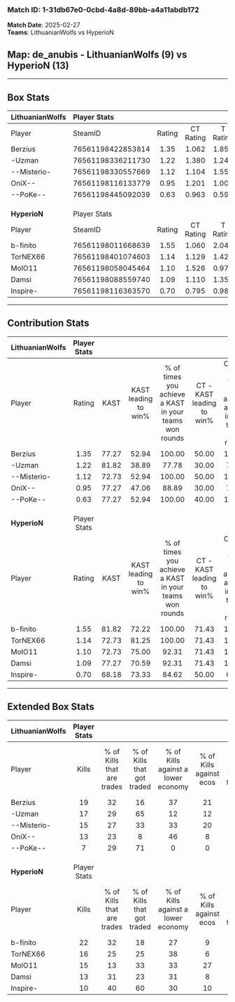 ### Match ID: 1-31db67e0-0cbd-4a8d-89bb-a4a11abdb172  
**Match Date**: 2025-02-27  
**Teams**: LithuanianWolfs vs HyperioN  

## **Map**: de_anubis - LithuanianWolfs (9) vs HyperioN (13)  
---  

## Box Stats  

| **LithuanianWolfs** | Player Stats      |        |           |          |       |      |       |         |        |      |     |
| :- | :- | :-: | :-: | :-: | :-: | :-: | :-: | :-: | :-: | :-: | :-: |
| Player              | SteamID           | Rating | CT Rating | T Rating | KAST  | ADR  | Kills | Assists | Deaths | K/D  | HS% |
| Berzius             | 76561198422853814 |  1.35  |   1.062   |  1.855   | 77.27 | 80.7 |  19   |    2    |   12   | 1.58 | 26  |
| -Uzman              | 76561198336211730 |  1.22  |   1.380   |  1.247   | 81.82 | 81.9 |  17   |    4    |   16   | 1.06 | 58  |
| --Misterio-         | 76561198330557669 |  1.12  |   1.104   |  1.553   | 72.73 | 85.0 |  15   |    6    |   15   | 1.00 | 60  |
| OniX--              | 76561198116133779 |  0.95  |   1.201   |  1.002   | 77.27 | 67.2 |  13   |    2    |   17   | 0.76 | 53  |
| --PoKe--            | 76561198445092039 |  0.63  |   0.963   |  0.596   | 77.27 | 43.1 |   7   |    5    |   18   | 0.39 | 42  |
|                     |                   |        |           |          |       |      |       |         |        |      |     |
|                     |                   |        |           |          |       |      |       |         |        |      |     |
|                     |                   |        |           |          |       |      |       |         |        |      |     |
| **HyperioN**        | Player Stats      |        |           |          |       |      |       |         |        |      |     |
| Player              | SteamID           | Rating | CT Rating | T Rating | KAST  | ADR  | Kills | Assists | Deaths | K/D  | HS% |
| b-finito            | 76561198011668639 |  1.55  |   1.060   |  2.044   | 81.82 | 95.0 |  22   |    2    |   12   | 1.83 | 50  |
| TorNEX66            | 76561198401074603 |  1.14  |   1.129   |  1.427   | 72.73 | 78.9 |  16   |    6    |   15   | 1.07 | 50  |
| MolO11              | 76561198058045464 |  1.10  |   1.526   |  0.971   | 72.73 | 84.9 |  15   |    8    |   16   | 0.94 | 66  |
| Damsi               | 76561198088559740 |  1.09  |   1.110   |  1.358   | 77.27 | 67.7 |  13   |    6    |   12   | 1.08 | 23  |
| Inspire-            | 76561198116363570 |  0.70  |   0.795   |  0.983   | 68.18 | 49.0 |  10   |    6    |   18   | 0.56 | 70  |
---  

## Contribution Stats  

| **LithuanianWolfs** | Player Stats |       |                      |                                                        |                           |                                                             |                          |                                                            |
| :- | :-: | :-: | :-: | :-: | :-: | :-: | :-: | :-: |
| Player              |    Rating    | KAST  | KAST leading to win% | % of times you achieve a KAST in your teams won rounds | CT - KAST leading to win% | CT - % of times you achieve a KAST in your teams won rounds | T - KAST leading to win% | T - % of times you achieve a KAST in your teams won rounds |
| Berzius             |     1.35     | 77.27 |        52.94         |                         100.00                         |           50.00           |                           100.00                            |          55.56           |                           100.00                           |
| -Uzman              |     1.22     | 81.82 |        38.89         |                         77.78                          |           30.00           |                            75.00                            |          50.00           |                           80.00                            |
| --Misterio-         |     1.12     | 72.73 |        52.94         |                         100.00                         |           50.00           |                           100.00                            |          55.56           |                           100.00                           |
| OniX--              |     0.95     | 77.27 |        47.06         |                         88.89                          |           30.00           |                            75.00                            |          71.43           |                           100.00                           |
| --PoKe--            |     0.63     | 77.27 |        52.94         |                         100.00                         |           40.00           |                           100.00                            |          71.43           |                           100.00                           |
|                     |              |       |                      |                                                        |                           |                                                             |                          |                                                            |
|                     |              |       |                      |                                                        |                           |                                                             |                          |                                                            |
|                     |              |       |                      |                                                        |                           |                                                             |                          |                                                            |
| **HyperioN**        | Player Stats |       |                      |                                                        |                           |                                                             |                          |                                                            |
| Player              |    Rating    | KAST  | KAST leading to win% | % of times you achieve a KAST in your teams won rounds | CT - KAST leading to win% | CT - % of times you achieve a KAST in your teams won rounds | T - KAST leading to win% | T - % of times you achieve a KAST in your teams won rounds |
| b-finito            |     1.55     | 81.82 |        72.22         |                         100.00                         |           71.43           |                           100.00                            |          72.73           |                           100.00                           |
| TorNEX66            |     1.14     | 72.73 |        81.25         |                         100.00                         |           71.43           |                           100.00                            |          88.89           |                           100.00                           |
| MolO11              |     1.10     | 72.73 |        75.00         |                         92.31                          |           71.43           |                           100.00                            |          77.78           |                           87.50                            |
| Damsi               |     1.09     | 77.27 |        70.59         |                         92.31                          |           71.43           |                           100.00                            |          70.00           |                           87.50                            |
| Inspire-            |     0.70     | 68.18 |        73.33         |                         84.62                          |           50.00           |                            60.00                            |          88.89           |                           100.00                           |
---  

## Extended Box Stats  

| **LithuanianWolfs** | Player Stats |                            |                            |                                    |                         |                              |                                 |        |                             |                                     |                          |                               |                            |
| :- | :-: | :-: | :-: | :-: | :-: | :-: | :-: | :-: | :-: | :-: | :-: | :-: | :-: |
| Player              |    Kills     | % of Kills that are trades | % of Kills that got traded | % of Kills against a lower economy | % of Kills against ecos | % of Kills that are flawless | % of Kills that are close duels | Deaths | % of Deaths that get traded | % of Deaths against a lower economy | % of Deaths against ecos | % of Deaths that are flawless | % of Deaths that are close |
| Berzius             |      19      |             32             |             16             |                 37                 |           21            |              53              |               11                |   12   |             25              |                  0                  |            0             |              75               |             17             |
| -Uzman              |      17      |             29             |             65             |                 12                 |           12            |              59              |               12                |   16   |             25              |                 13                  |            6             |              69               |             19             |
| --Misterio-         |      15      |             27             |             33             |                 33                 |           20            |              73              |                7                |   15   |             20              |                  0                  |            0             |              53               |             13             |
| OniX--              |      13      |             23             |             8              |                 46                 |            8            |              46              |                8                |   17   |             35              |                 12                  |            6             |              76               |             12             |
| --PoKe--            |      7       |             29             |             71             |                 0                  |            0            |              29              |               14                |   18   |             39              |                 17                  |            6             |              72               |             6              |
|                     |              |                            |                            |                                    |                         |                              |                                 |        |                             |                                     |                          |                               |                            |
|                     |              |                            |                            |                                    |                         |                              |                                 |        |                             |                                     |                          |                               |                            |
|                     |              |                            |                            |                                    |                         |                              |                                 |        |                             |                                     |                          |                               |                            |
| **HyperioN**        | Player Stats |                            |                            |                                    |                         |                              |                                 |        |                             |                                     |                          |                               |                            |
| Player              |    Kills     | % of Kills that are trades | % of Kills that got traded | % of Kills against a lower economy | % of Kills against ecos | % of Kills that are flawless | % of Kills that are close duels | Deaths | % of Deaths that get traded | % of Deaths against a lower economy | % of Deaths against ecos | % of Deaths that are flawless | % of Deaths that are close |
| b-finito            |      22      |             32             |             18             |                 27                 |            9            |              86              |                5                |   12   |             17              |                 17                  |            0             |              50               |             8              |
| TorNEX66            |      16      |             25             |             25             |                 38                 |            6            |              63              |               25                |   15   |             40              |                 20                  |            7             |              40               |             13             |
| MolO11              |      15      |             13             |             33             |                 33                 |           27            |              47              |                7                |   16   |             31              |                 19                  |            6             |              38               |             13             |
| Damsi               |      13      |             31             |             23             |                 31                 |            8            |             100              |               15                |   12   |             25              |                 25                  |            0             |              83               |             8              |
| Inspire-            |      10      |             40             |             60             |                 30                 |           10            |              50              |               20                |   18   |             44              |                 28                  |            6             |              61               |             6              |
